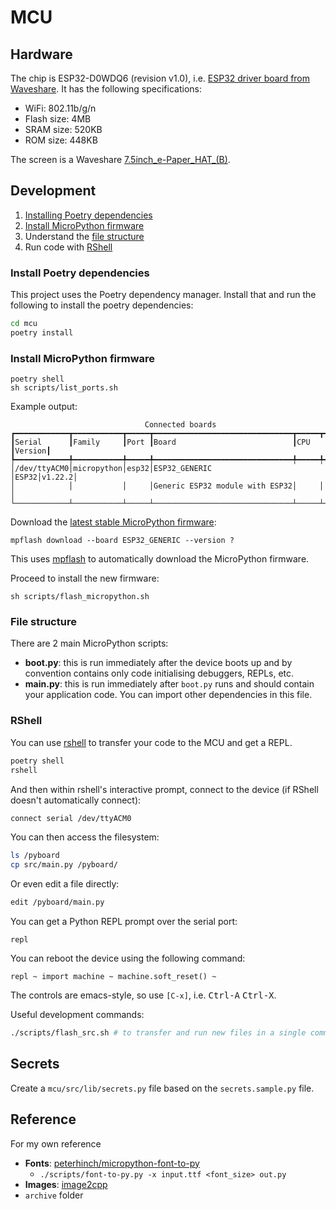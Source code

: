 # MCU

## Hardware

The chip is ESP32-D0WDQ6 (revision v1.0), i.e. [ESP32 driver board from Waveshare](https://www.waveshare.com/e-paper-esp32-driver-board.htm). It has the following specifications:

- WiFi:  802.11b/g/n
- Flash size: 4MB
- SRAM size: 520KB
- ROM size: 448KB

The screen is a Waveshare [7.5inch_e-Paper_HAT_(B)](https://www.waveshare.com/wiki/7.5inch_e-Paper_HAT_(B)).

## Development

1. [Installing Poetry dependencies](#install-poetry-dependencies)
2. [Install MicroPython firmware](#install-micropython-firmware)
3. Understand the [file structure](#file-structure)
4. Run code with [RShell](#rshell)

### Install Poetry dependencies

This project uses the Poetry dependency manager. Install that and run the following to install the poetry dependencies:

```bash
cd mcu
poetry install
```

### Install MicroPython firmware

```shell
poetry shell
sh scripts/list_ports.sh
```

Example output:

```shell
                              Connected boards
┏━━━━━━━━━━━━┳━━━━━━━━━━━┳━━━━━┳━━━━━━━━━━━━━━━━━━━━━━━━━━━━━━━┳━━━━━┳━━━━━━━┓
┃Serial      ┃Family     ┃Port ┃Board                          ┃CPU  ┃Version┃
┡━━━━━━━━━━━━╇━━━━━━━━━━━╇━━━━━╇━━━━━━━━━━━━━━━━━━━━━━━━━━━━━━━╇━━━━━╇━━━━━━━┩
│/dev/ttyACM0│micropython│esp32│ESP32_GENERIC                  │ESP32│v1.22.2│
│            │           │     │Generic ESP32 module with ESP32│     │       │
└────────────┴───────────┴─────┴───────────────────────────────┴─────┴───────┘
```

Download the [latest stable MicroPython firmware](https://micropython.org/download/esp32/):

```shell
mpflash download --board ESP32_GENERIC --version ?
```

This uses [mpflash](https://github.com/Josverl/micropython-stubber/tree/main/src/mpflash) to automatically download the MicroPython firmware. 

Proceed to install the new firmware:

```shell
sh scripts/flash_micropython.sh
```

### File structure

There are 2 main MicroPython scripts:

- **boot.py**: this is run immediately after the device boots up and by convention contains only code initialising debuggers, REPLs, etc.
- **main.py**: this is run immediately after `boot.py` runs and should contain your application code. You can import other dependencies in this file.


### RShell

You can use [rshell](https://github.com/dhylands/rshell) to transfer your code to the MCU and get a REPL.

```bash
poetry shell
rshell
```

And then within rshell's interactive prompt, connect to the device (if RShell doesn't automatically connect):

```bash
connect serial /dev/ttyACM0
```

You can then access the filesystem:

```bash
ls /pyboard
cp src/main.py /pyboard/
```

Or even edit a file directly:

```bash
edit /pyboard/main.py
```

You can get a Python REPL prompt over the serial port:

```shell
repl
```

You can reboot the device using the following command:

```
repl ~ import machine ~ machine.soft_reset() ~
```

The controls are emacs-style, so use `[C-x]`, i.e. <kbd>Ctrl-A</kbd> <kbd>Ctrl-X</kbd>.

Useful development commands:

```bash
./scripts/flash_src.sh # to transfer and run new files in a single command
```

## Secrets

Create a `mcu/src/lib/secrets.py` file based on the `secrets.sample.py` file. 

## Reference

For my own reference

- **Fonts**: [peterhinch/micropython-font-to-py](https://github.com/peterhinch/micropython-font-to-py)
  - `./scripts/font-to-py.py -x input.ttf <font_size> out.py`
- **Images**: [image2cpp](https://javl.github.io/image2cpp/)
- `archive` folder
